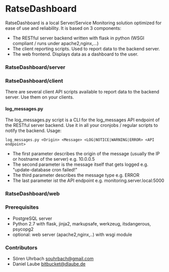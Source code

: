 # RatseDashboard #

RatseDashboard is a local Server/Service Monitoring solution optimized for ease of use and reliability. It is based on 3 components:

* The RESTful server backend written with flask in python (WSGI compliant / runs under apache2,nginx,...)
* The client reporting scripts. Used to report data to the backend server.
* The web frontend. Displays data as a dashboard to the user.

### RatseDashboard/server ###


### RatseDashboard/client ###
There are several client API scripts available to report data to the backend server. Use them on your clients.

#### log_messages.py ####
The log_messages.py script is a CLI for the log_messages API endpoint of the RESTful server backend. Use it in all your
cronjobs / regular scripts to notify the backend.
Usage:

`log_messages.py <Origin> <Message> <LOG|NOTICE|WARNING|ERROR> <API endpoint>`

* The first parameter describes the origin of the message (usually the IP or hostname of the server) e.g. 10.0.0.5
* The second parameter is the message itself that gets logged e.g. "update-database cron failed!"
* The third parameter describes the message type e.g. ERROR
* The last parameter ist the API endpoint e.g. monitoring.server.local:5000

### RatseDashboard/web ###


### Prerequisites ###
* PostgreSQL server
* Python 2.7 with flask, jinja2, markupsafe, werkzeug, itsdangerous, psycopg2
* optional: web server (apache2,nginx,..) with wsgi module

### Contributors ###

* Sören Uhrbach <souhrbach@gmail.com>
* Daniel Laube <bitbucket@dlaube.de>